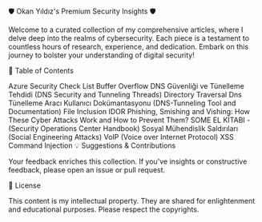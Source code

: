 🛡️ Okan Yıldız's Premium Security Insights 🛡️

Welcome to a curated collection of my comprehensive articles, where I delve deep into the realms of cybersecurity. Each piece is a testament to countless hours of research, experience, and dedication. Embark on this journey to bolster your understanding of digital security!

📜 Table of Contents

Azure Security Check List
Buffer Overflow
DNS Güvenliği ve Tünelleme Tehdidi (DNS Security and Tunneling Threads)
Directory Traversal
Dns Tünelleme Aracı Kullanıcı Dokümantasyonu (DNS-Tunneling Tool and Documentation)
File Inclusion
IDOR
Phishing, Smishing and Vishing: How These Cyber Attacks Work and How to Prevent Them?
SOME EL KİTABI - (Security Operations Center Handbook)
Sosyal Mühendislik Saldırıları (Social Engineering Attacks)
VoIP (Voice over Internet Protocol)
XSS
Command Injection
💡 Suggestions & Contributions

Your feedback enriches this collection. If you've insights or constructive feedback, please open an issue or pull request.

📜 License

This content is my intellectual property. They are shared for enlightenment and educational purposes. Please respect the copyrights.
